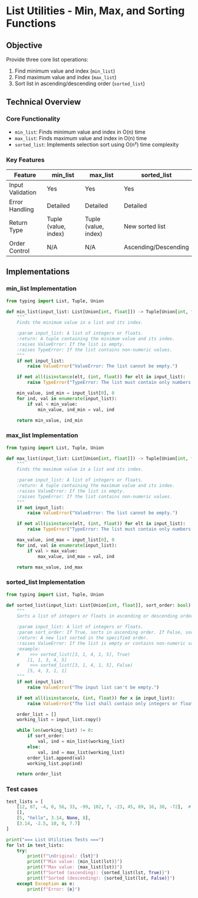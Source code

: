 # List Utilities - Min, Max, and Sorting Functions

## Objective
Provide three core list operations:
1. Find minimum value and index (`min_list`)
2. Find maximum value and index (`max_list`)
3. Sort list in ascending/descending order (`sorted_list`)

## Technical Overview

### Core Functionality
- `min_list`: Finds minimum value and index in O(n) time
- `max_list`: Finds maximum value and index in O(n) time
- `sorted_list`: Implements selection sort using O(n²) time complexity

### Key Features
| Feature               | min_list               | max_list               | sorted_list            |
|-----------------------|------------------------|------------------------|------------------------|
| Input Validation      | Yes                    | Yes                    | Yes                    |
| Error Handling        | Detailed               | Detailed               | Detailed               |
| Return Type           | Tuple (value, index)   | Tuple (value, index)   | New sorted list        |
| Order Control         | N/A                    | N/A                    | Ascending/Descending   |

## Implementations

### min_list Implementation
```python
from typing import List, Tuple, Union

def min_list(input_list: List[Union[int, float]]) -> Tuple[Union[int, float], int]:
    """
    Finds the minimum value in a list and its index.

    :param input_list: A list of integers or floats.
    :return: A tuple containing the minimum value and its index.
    :raises ValueError: If the list is empty.
    :raises TypeError: If the list contains non-numeric values.
    """
    if not input_list:
        raise ValueError("ValueError: The list cannot be empty.")

    if not all(isinstance(elt, (int, float)) for elt in input_list):
        raise TypeError("TypeError: The list must contain only numbers (integers or floats).")

    min_value, ind_min = input_list[0], 0
    for ind, val in enumerate(input_list):
        if val < min_value:
            min_value, ind_min = val, ind

    return min_value, ind_min
```
### max_list Implementation
```python
from typing import List, Tuple, Union

def max_list(input_list: List[Union[int, float]]) -> Tuple[Union[int, float], int]:
    """
    Finds the maximum value in a list and its index.

    :param input_list: A list of integers or floats.
    :return: A tuple containing the maximum value and its index.
    :raises ValueError: If the list is empty.
    :raises TypeError: If the list contains non-numeric values.
    """
    if not input_list:
        raise ValueError("ValueError: The list cannot be empty.")

    if not all(isinstance(elt, (int, float)) for elt in input_list):
        raise TypeError("TypeError: The list must contain only numbers (integers or floats).")

    max_value, ind_max = input_list[0], 0
    for ind, val in enumerate(input_list):
        if val > max_value:
            max_value, ind_max = val, ind

    return max_value, ind_max

```
### sorted_list Implementation
```python 
from typing import List, Tuple, Union

def sorted_list(input_list: List[Union[int, float]], sort_order: bool) -> List[Union[int, float]]:
    """
    Sorts a list of integers or floats in ascending or descending order.

    :param input_list: A list of integers or floats.
    :param sort_order: If True, sorts in ascending order. If False, sorts in descending order.
    :return: A new list sorted in the specified order.
    :raises ValueError: If the list is empty or contains non-numeric values.
    :example:
    #    >>> sorted_list([3, 1, 4, 1, 5], True)
        [1, 1, 3, 4, 5]
    #    >>> sorted_list([3, 1, 4, 1, 5], False)
        [5, 4, 3, 1, 1]
    """
    if not input_list:
        raise ValueError("The input list can't be empty.")

    if not all(isinstance(x, (int, float)) for x in input_list):
        raise ValueError("The list shall contain only integers or float numbers.")

    order_list = []
    working_list = input_list.copy()

    while len(working_list) != 0:
        if sort_order:
            val, ind = min_list(working_list)
        else:
            val, ind = max_list(working_list)
        order_list.append(val)
        working_list.pop(ind)

    return order_list

```
### Test cases
```python
test_lists = [
    [12, 87, -4, 0, 56, 33, -99, 102, 7, -23, 45, 89, 16, 38, -72],  # Normal case
    [],                                                                 # Empty list
    [5, "hello", 3.14, None, 8],                                       # Mixed types
    [3.14, -2.5, 10, 0, 7.7]                                           # Floats
]

print("=== List Utilities Tests ===")
for lst in test_lists:
    try:
        print(f"\nOriginal: {lst}")
        print(f"Min value: {min_list(lst)}")
        print(f"Max value: {max_list(lst)}")
        print(f"Sorted (ascending): {sorted_list(lst, True)}")
        print(f"Sorted (descending): {sorted_list(lst, False)}")
    except Exception as e:
        print(f"Error: {e}")
```



